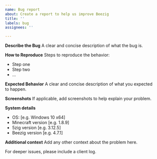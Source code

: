```yaml
---
name: Bug report
about: Create a report to help us improve Beezig
title: ''
labels: bug
assignees: ''

---
```


**Describe the Bug**
A clear and concise description of what the bug is.

**How to Reproduce**
Steps to reproduce the behavior:
- Step one
- Step two
- ...

**Expected Behavior**
A clear and concise description of what you expected to happen.

**Screenshots**
If applicable, add screenshots to help explain your problem.

**System details**
 - OS: [e.g. Windows 10 x64]
 - Minecraft version [e.g. 1.8.9]
 - 5zig version [e.g. 3.12.5]
 - Beezig version [e.g. 4.7.1]


**Additional context**
Add any other context about the problem here.

For deeper issues, please include a client log.
